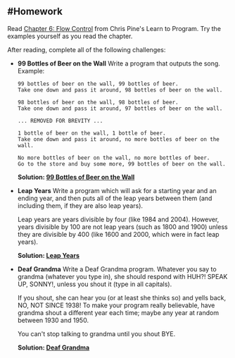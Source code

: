 #Homework
---

Read [Chapter 6: Flow Control](https://pine.fm/LearnToProgram/chap_06.html) from Chris Pine's Learn to Program. Try the examples yourself as you read the chapter.

After reading, complete all of the following challenges:

* **99 Bottles of Beer on the Wall** Write a program that outputs the song. Example:

    ```
    99 bottles of beer on the wall, 99 bottles of beer.
    Take one down and pass it around, 98 bottles of beer on the wall.

    98 bottles of beer on the wall, 98 bottles of beer.
    Take one down and pass it around, 97 bottles of beer on the wall.

    ... REMOVED FOR BREVITY ...

    1 bottle of beer on the wall, 1 bottle of beer.
    Take one down and pass it around, no more bottles of beer on the wall.

    No more bottles of beer on the wall, no more bottles of beer. 
    Go to the store and buy some more, 99 bottles of beer on the wall.
    ```
  **Solution: [99 Bottles of Beer on the Wall](beer.rb)**

* **Leap Years** Write a program which will ask for a starting year and an ending year, and then puts all of the leap years between them (and including them, if they are also leap years). 

    Leap years are years divisible by four (like 1984 and 2004). However, years divisible by 100 are not leap years (such as 1800 and 1900) unless they are divisible by 400 (like 1600 and 2000, which were in fact leap years).

  **Solution: [Leap Years](leapyears.rb)**

* **Deaf Grandma** Write a Deaf Grandma program. Whatever you say to grandma (whatever you type in), she should respond with  HUH?!  SPEAK UP, SONNY!, unless you shout it (type in all capitals). 

    If you shout, she can hear you (or at least she thinks so) and yells back, NO, NOT SINCE 1938! To make your program really believable, have grandma shout a different year each time; maybe any year at random between 1930 and 1950.

    You can't stop talking to grandma until you shout BYE.

  **Solution: [Deaf Grandma](grams.rb)**